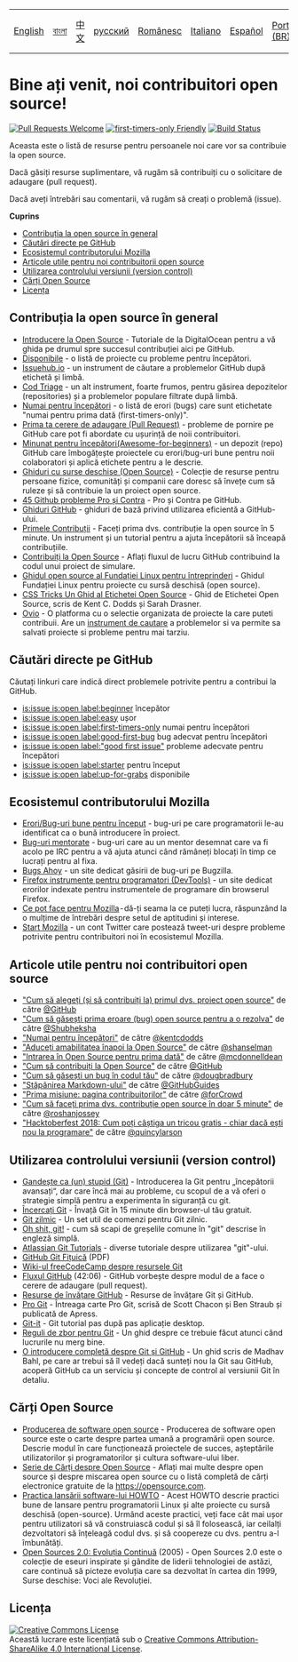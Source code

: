 <table>
    <tr>
        <!-- Do not translate this table -->
        <td><a href="./README.md"> English </a></td>
        <td><a href="./README-BN.md"> বাংলা </a></td>
        <td><a href="./README-CN.md"> 中文 </a></td>
        <td><a href="./README-RU.md"> русский </a></td>
        <td><a href="./README-RO.md"> Românesc </a></td>
        <td><a href="./README-IT.md"> Italiano </a></td>
        <td><a href="./README-ES.md"> Español </a></td>
        <td><a href="./README-pt-BR.md"> Português (BR) </a></td>
        <td><a href="./README-DE.md"> Deutsch </a></td>
        <td><a href="./README-GR.md"> Ελληνικά </a></td>
        <td><a href="./README-FR.md"> Français </a></td>
        <td><a href="./README-TR.md"> Turkish </a></td>
        <td><a href="./README-KO.md"> 한국어 </a></td>
    </tr>
</table>

# Bine ați venit, noi contribuitori open source!

[![Pull Requests Welcome](https://img.shields.io/badge/PRs-welcome-brightgreen.svg?style=flat)](http://makeapullrequest.com)
[![first-timers-only Friendly](https://img.shields.io/badge/first--timers--only-friendly-blue.svg)](http://www.firsttimersonly.com/)
[![Build Status](https://travis-ci.org/freeCodeCamp/how-to-contribute-to-open-source.svg?branch=master)](https://travis-ci.org/freeCodeCamp/how-to-contribute-to-open-source)

Aceasta este o listă de resurse pentru persoanele noi care vor sa contribuie la open source.

Dacă găsiți resurse suplimentare, vă rugăm să contribuiți cu o solicitare de adaugare (pull request).

Dacă aveți întrebări sau comentarii, vă rugăm să creați o problemă (issue).

**Cuprins**
- [Contribuția la open source în general](#contribu%C8%9Bia-la-open-source-%C3%AEn-general)
- [Căutări directe pe GitHub](#c%C4%83ut%C4%83ri-directe-pe-github)
- [Ecosistemul contributorului Mozilla](#ecosistemul-contributorului-mozilla)
- [Articole utile pentru noi contribuitorii open source](#articole-utile-pentru-noi-contribuitori-open-source)
- [Utilizarea controlului versiunii (version control)](#utilizarea-controlului-versiunii-version-control)
- [Cărți Open Source](#c%C4%83r%C8%9Bi-open-source)
- [Licența](#licen%C8%9Ba)

## Contribuția la open source în general
- [Introducere la Open Source](https://www.digitalocean.com/community/tutorial_series/an-introduction-to-open-source) - Tutoriale de la DigitalOcean pentru a vă ghida pe drumul spre succesul contribuției aici pe GitHub.
- [Disponibile](http://up-for-grabs.net/#/) - o listă de proiecte cu probleme pentru începători.
- [Issuehub.io](http://issuehub.pro/) - un instrument de căutare a problemelor GitHub după etichetă și limbă.
- [Cod Triage](https://www.codetriage.com/) - un alt instrument, foarte frumos, pentru găsirea depozitelor (repositories) și a problemelor populare filtrate după limbă.
- [Numai pentru începători](http://www.firsttimersonly.com/) - o listă de erori (bugs) care sunt etichetate "numai pentru prima dată (first-timers-only)".
- [Prima ta cerere de adaugare (Pull Request)](https://twitter.com/yourfirstpr) - probleme de pornire pe GitHub care pot fi abordate cu ușurință de noii contribuitori.
- [Minunat pentru începători(Awesome-for-beginners)](https://github.com/MunGell/awesome-for-beginners) - un depozit (repo) GitHub care îmbogățește proiectele cu erori/bug-uri bune pentru noii colaboratori și aplică etichete pentru a le descrie.
- [Ghiduri cu surse deschise (Open Source)](https://opensource.guide/) - Colecție de resurse pentru persoane fizice, comunități și companii care doresc să învețe cum să ruleze și să contribuie la un proiect open source.
- [45 Github probleme Pro și Contra](https://hackernoon.com/45-github-issues-dos-and-donts-dfec9ab4b612) - Pro și Contra pe GitHub.
- [Ghiduri GitHub](https://guides.github.com/) - ghiduri de bază privind utilizarea eficientă a GitHub-ului.
- [Primele Contribuții](https://firstcontributions.github.io/) - Faceți prima dvs. contribuție la open source în 5 minute. Un instrument și un tutorial pentru a ajuta începătorii să înceapă contribuțiile.
- [Contribuiți la Open Source](https://github.com/danthareja/contribute-to-open-source) - Aflați fluxul de lucru GitHub contribuind la codul unui proiect de simulare.
- [Ghidul open source al Fundației Linux pentru întreprinderi](https://www.linuxfoundation.org/resources/open-source-guides/) - Ghidul Fundației Linux pentru proiecte cu sursă deschisă (open source).
- [CSS Tricks Un Ghid al Etichetei Open Source](https://css-tricks.com/open-source-etiquette-guidebook/) - Ghid de Etichetei Open Source, scris de Kent C. Dodds și Sarah Drasner.
- [Ovio](https://ovio.org/) - O platforma cu o selectie organizata de proiecte la care puteti contribuii. Are un [instrument de cautare](https://ovio.org/issues) a problemelor si va permite sa salvati proiecte si probleme pentru mai tarziu.

## Căutări directe pe GitHub
Căutați linkuri care indică direct problemele potrivite pentru a contribui la GitHub.
- [is:issue is:open label:beginner](https://github.com/search?utf8=%E2%9C%93&q=is%3Aissue+is%3Aopen+label%3Abeginner) începător
- [is:issue is:open label:easy](https://github.com/search?utf8=%E2%9C%93&q=is%3Aissue+is%3Aopen+label%3Aeasy) ușor
- [is:issue is:open label:first-timers-only](https://github.com/search?utf8=%E2%9C%93&q=is%3Aissue+is%3Aopen+label%3Afirst-timers-only) numai pentru începători
- [is:issue is:open label:good-first-bug](https://github.com/search?utf8=%E2%9C%93&q=is%3Aissue+is%3Aopen+label%3Agood-first-bug) bug adecvat pentru începători
- [is:issue is:open label:"good first issue"](https://github.com/search?utf8=%E2%9C%93&q=is%3Aissue+is%3Aopen+label%3A"good+first+issue") probleme adecvate pentru începători
- [is:issue is:open label:starter](https://github.com/search?utf8=%E2%9C%93&q=is%3Aissue+is%3Aopen+label%3Astarter) pentru început
- [is:issue is:open label:up-for-grabs](https://github.com/search?utf8=%E2%9C%93&q=is%3Aissue+is%3Aopen+label%3Aup-for-grabs) disponibile

## Ecosistemul contributorului Mozilla
- [Erori/Bug-uri bune pentru început](https://bugzil.la/sw:%22[good%20first%20bug]%22&limit=0) - bug-uri pe care programatorii le-au identificat ca o bună introducere în proiect.
- [Bug-uri mentorate](https://bugzilla.mozilla.org/buglist.cgi?quicksearch=mentor%3A%40) - bug-uri care au un mentor desemnat care va fi acolo pe IRC pentru a vă ajuta atunci când rămâneți blocați în timp ce lucrați pentru al fixa.
- [Bugs Ahoy](http://www.joshmatthews.net/bugsahoy/) - un site dedicat găsirii de bug-uri pe Bugzilla.
- [Firefox instrumente pentru programatori (DevTools)](http://firefox-dev.tools/) - un site dedicat erorilor indexate pentru instrumentele de programare din browserul Firefox.
- [Ce pot face pentru Mozilla](http://whatcanidoformozilla.org/) - dă-ți seama la ce puteți lucra, răspunzând la o mulțime de întrebări despre setul de aptitudini și interese.
- [Start Mozilla](https://twitter.com/StartMozilla) - un cont Twitter care postează tweet-uri despre probleme potrivite pentru contribuitori noi în ecosistemul Mozilla.

## Articole utile pentru noi contribuitori open source
- ["Cum să alegeți (și să contribuiți la) primul dvs. proiect open source"](https://github.com/collections/choosing-projects) de către [@GitHub](https://github.com/github)
- ["Cum să găsești prima eroare (bug) open source pentru a o rezolva"](https://medium.freecodecamp.org/finding-your-first-open-source-project-or-bug-to-work-on-1712f651e5ba#.slc8i2h1l) de către [@Shubheksha](https://github.com/Shubheksha)
- ["Numai pentru începători"](https://kentcdodds.com/blog/first-timers-only) de către [@kentcdodds](https://github.com/kentcdodds)
- ["Aduceți amabilitatea înapoi la Open Source"](http://www.hanselman.com/blog/BringKindnessBackToOpenSource.aspx) de către [@shanselman](https://github.com/shanselman)
- ["Intrarea în Open Source pentru prima dată"](https://www.nearform.com/blog/getting-into-open-source-for-the-first-time/) de către [@mcdonnelldean](https://github.com/mcdonnelldean)
- ["Cum să contribuiți la Open Source"](https://opensource.guide/how-to-contribute/) de către [@GitHub](https://github.com/github)
- ["Cum să găsești un bug în codul tău"](https://8thlight.com/blog/doug-bradbury/2016/06/29/how-to-find-bug-in-your-code.html) de către [@dougbradbury](https://twitter.com/dougbradbury)
- ["Stăpânirea Markdown-ului"](https://guides.github.com/features/mastering-markdown/) de către [@GitHubGuides](https://guides.github.com/)
- ["Prima misiune: pagina contribuitorilor"](https://medium.com/@forCrowd/first-mission-contributors-page-df24e6e70705#.2v2g0no29) de către [@forCrowd](https://github.com/forCrowd)
- ["Cum să faceți prima dvs. contribuție open source în doar 5 minute"](https://medium.freecodecamp.org/how-to-make-your-first-open-source-contribution-in-just-5-minutes-aaad1fc59c9a) de către [@roshanjossey](https://medium.freecodecamp.org/@roshanjossey)
- ["Hacktoberfest 2018: Cum poți câștiga un tricou gratis - chiar dacă ești nou la programare"](https://medium.freecodecamp.org/hacktoberfest-2018-how-you-can-get-your-free-shirt-even-if-youre-new-to-coding-96080dd0b01b) de către [@quincylarson](https://medium.freecodecamp.org/@quincylarson)

## Utilizarea controlului versiunii (version control)
- [Gandește ca (un) stupid (Git)](http://think-like-a-git.net/) - Introducerea la Git pentru „începătorii avansați“, dar care încă mai au probleme, cu scopul de a vă oferi o strategie simplă pentru a experimenta în siguranță cu git.
- [Încercați Git](https://try.github.io/) - Învață Git în 15 minute din browser-ul tău gratuit.
- [Git zilmic](https://git-scm.com/docs/giteveryday) - Un set util de comenzi pentru Git zilnic.
- [Oh shit, git!](http://ohshitgit.com/) - cum să scapi de greșelile comune în "git" descrise în engleză simplă.
- [Atlassian Git Tutorials](https://www.atlassian.com/git/tutorials/) - diverse tutoriale despre utilizarea "git"-ului.
- [GitHub Git Fițuică](https://education.github.com/git-cheat-sheet-education.pdf) (PDF)
- [Wiki-ul freeCodeCamp despre resursele Git](https://www.freecodecamp.org/forum/t/wiki-git-resources/13136)
- [Fluxul GitHub](https://www.youtube.com/watch?v=juLIxo42A_s) (42:06) - GitHub vorbește despre modul de a face o cerere de adaugare (pull request).
- [Resurse de învățare GitHub](https://help.github.com/articles/git-and-github-learning-resources/) - Resurse de învățare Git și GitHub.
- [Pro Git](https://git-scm.com/book/en/v2) - Întreaga carte Pro Git, scrisă de Scott Chacon și Ben Straub și publicată de Apress.
- [Git-it](https://github.com/jlord/git-it-electron) - Git tutorial pas după pas aplicație desktop.
- [Reguli de zbor pentru Git](https://github.com/k88hudson/git-flight-rules) - Un ghid despre ce trebuie făcut atunci când lucrurile nu merg bine.
- [O introducere completă despre Git și GitHub](https://codeburst.io/git-good-part-a-e0d826286a2a) - Un ghid scris de Madhav Bahl, pe care ar trebui să  îl vedeți dacă sunteți nou la Git sau GitHub, acoperă GitHub ca un serviciu și concepte de control al versiunii Git în detaliu.

## Cărți Open Source
- [Producerea de software open source](http://producingoss.com/) - Producerea de software open source este o carte despre partea umană a programării open source. Descrie modul în care funcționează proiectele de succes, așteptările utilizatorilor și programatorilor și cultura software-ului liber.
- [Serie de Cărți despre Open Source](https://opensource.com/resources/ebooks) - Aflați mai multe despre open source și despre miscarea open source cu o listă completă de cărți electronice gratuite de la https://opensource.com.
- [Practica lansării software-lui HOWTO](http://en.tldp.org/HOWTO/Software-Release-Practice-HOWTO/) - Acest HOWTO descrie practici bune de lansare pentru programatorii Linux și alte proiecte cu sursă deschisă (open-source). Urmând aceste practici, veți face cât mai ușor pentru utilizatori să vă construiască codul și să îl folosească, iar ceilalți dezvoltatori să înțeleagă codul dvs. și să coopereze cu dvs. pentru a-l îmbunătăți.
- [Open Sources 2.0: Evoluția Continuă](https://archive.org/details/opensources2.000diborich) (2005) - Open Sources 2.0 este o colecție de eseuri inspirate și gândite de liderii tehnologiei de astăzi, care continuă să picteze evoluția care sa dezvoltat în cartea din 1999, Surse deschise: Voci ale Revoluției.

## Licența
<a rel="license" href="http://creativecommons.org/licenses/by-sa/4.0/"><img alt="Creative Commons License" style="border-width:0" src="https://i.creativecommons.org/l/by-sa/4.0/88x31.png" /></a><br />Această lucrare este licențiată sub o <a rel="license" href="http://creativecommons.org/licenses/by-sa/4.0/">Creative Commons Attribution-ShareAlike 4.0 International License</a>.
